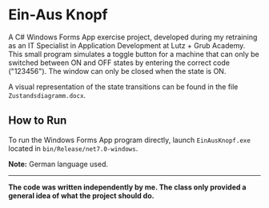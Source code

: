 # Ein-Aus Knopf

A C# Windows Forms App exercise project, developed during my retraining as an IT Specialist in Application Development at Lutz + Grub Academy. This small program simulates a toggle button for a machine that can only be switched between ON and OFF states by entering the correct code ("123456"). The window can only be closed when the state is ON.

A visual representation of the state transitions can be found in the file `Zustandsdiagramm.docx`.

## How to Run

To run the Windows Forms App program directly, launch `EinAusKnopf.exe` located in `bin/Release/net7.0-windows`.

**Note:** German language used.

---

**The code was written independently by me. The class only provided a general idea of what the project should do.**
